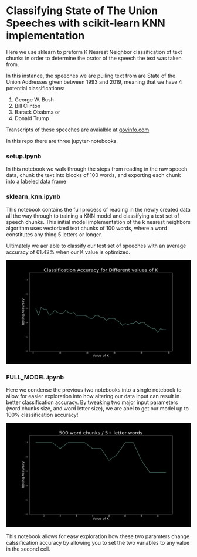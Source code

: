 # Classifying State of The Union Speeches with scikit-learn KNN implementation

Here we use sklearn to preform K Nearest Neighbor classification of text chunks in order to determine the orator of the speech the text was taken from. 

In this instance, the speeches we are pulling text from are State of the Union Addresses given between 1993 and 2019, meaning that we have 4 potential classifications:
1. George W. Bush
2. Bill Clinton
3. Barack Obabma 
or 
4. Donald Trump

Transcripts of these speeches are avaialble at [govinfo.com](https://www.govinfo.gov/features/state-of-the-union)

In this repo there are three jupyter-notebooks. 
### setup.ipynb
In this notebook we walk through the steps from reading in the raw speech data, chunk the text into blocks of 100 words, and exporting each chunk into a labeled data frame

### sklearn_knn.ipynb
This notebook contains the full process of reading in the newly created data all the way through to training a KNN model and classifying a test set of speech chunks.
This initial model implementation of the k nearest neighbors algorithm uses vectorized text chunks of 100 words, where a word constitutes any thing 5 letters or longer.

Ultimately we aer able to classify our test set of speeches with an average accuracy of 61.42% when our K value is optimized.

![alt text](https://github.com/NGabry/SOTU-Classifier-KNN/blob/main/figs/first_k_val_plot.png?raw=true)

### FULL_MODEL.ipynb    
Here we condense the previous two notebooks into a single notebook to allow for easier exploration into how altering our data input can result in better classification accuracy. By tweaking two major input parameters (word chunks size, and word letter size), we are abel to get our model up to 100% classification accuracy!

![alt text](https://github.com/NGabry/SOTU-Classifier-KNN/blob/main/figs/k_val_plot_5_500.png?raw=true)

This notebook allows for easy exploration how these two paramters change calssification accuracy by allowing you to set the two variables to any value in the second cell.
